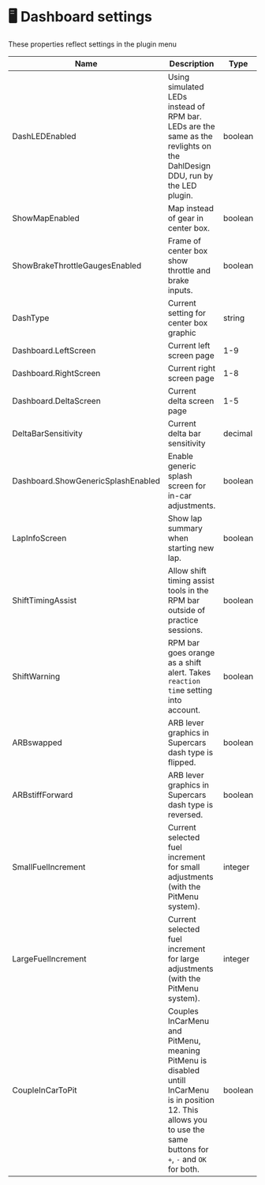 # 🖥 Dashboard settings

These properties reflect settings in the plugin menu

<table data-view="cards"><thead><tr><th>Name</th><th>Description</th><th>Type</th></tr></thead><tbody><tr><td>DashLEDEnabled</td><td>Using simulated LEDs instead of RPM bar. LEDs are the same as the revlights on the DahlDesign DDU, run by the LED plugin.</td><td>boolean</td></tr><tr><td>ShowMapEnabled</td><td>Map instead of gear in center box.</td><td>boolean</td></tr><tr><td>ShowBrakeThrottleGaugesEnabled</td><td>Frame of center box show throttle and brake inputs.</td><td>boolean</td></tr><tr><td>DashType</td><td>Current setting for center box graphic</td><td>string</td></tr><tr><td>Dashboard.LeftScreen</td><td>Current left screen page</td><td>1-9</td></tr><tr><td>Dashboard.RightScreen</td><td>Current right screen page</td><td>1-8</td></tr><tr><td>Dashboard.DeltaScreen</td><td>Current delta screen page</td><td>1-5</td></tr><tr><td>DeltaBarSensitivity</td><td>Current delta bar sensitivity</td><td>decimal</td></tr><tr><td>Dashboard.ShowGenericSplashEnabled</td><td>Enable generic splash screen for in-car adjustments.</td><td>boolean</td></tr><tr><td>LapInfoScreen</td><td>Show lap summary when starting new lap.</td><td>boolean</td></tr><tr><td>ShiftTimingAssist</td><td>Allow shift timing assist tools in the RPM bar outside of practice sessions.</td><td>boolean</td></tr><tr><td>ShiftWarning</td><td>RPM bar goes orange as a shift alert. Takes <code>reaction tim</code>e setting into account.</td><td>boolean</td></tr><tr><td>ARBswapped</td><td>ARB lever graphics in Supercars dash type is flipped.</td><td>boolean</td></tr><tr><td>ARBstiffForward</td><td>ARB lever graphics in Supercars dash type is reversed.</td><td>boolean</td></tr><tr><td>SmallFuelIncrement</td><td>Current selected fuel increment for small adjustments (with the PitMenu system).</td><td>integer</td></tr><tr><td>LargeFuelIncrement</td><td>Current selected fuel increment for large adjustments (with the PitMenu system).</td><td>integer</td></tr><tr><td>CoupleInCarToPit</td><td>Couples InCarMenu and PitMenu, meaning PitMenu is disabled untill InCarMenu is in position 12. This allows you to use the same buttons for <code>+</code>, <code>-</code> and <code>OK</code> for both.</td><td>boolean</td></tr></tbody></table>
